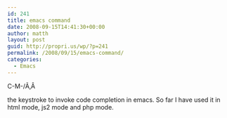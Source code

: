 ```yaml
---
id: 241
title: emacs command
date: 2008-09-15T14:41:30+00:00
author: matth
layout: post
guid: http://propri.us/wp/?p=241
permalink: /2008/09/15/emacs-command/
categories:
  - Emacs
---
```

C-M-/Ã‚Â 

the keystroke to invoke code completion in emacs. So far I have used it in html mode, js2 mode and php mode.
